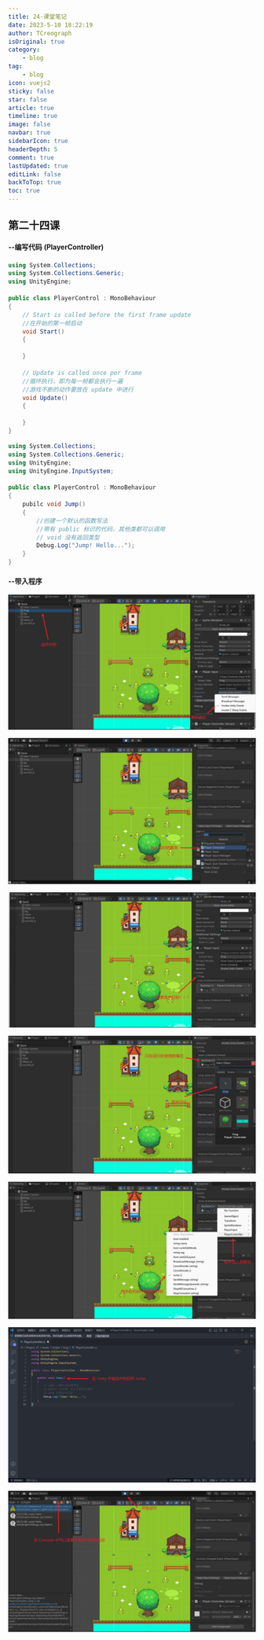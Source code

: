 ```yaml
---
title: 24-课堂笔记
date: 2023-5-10 18:22:19
author: TCreograph
isOriginal: true
category:
    - blog
tag:
    - blog
icon: vuejs2
sticky: false
star: false
article: true
timeline: true
image: false
navbar: true
sidebarIcon: true
headerDepth: 5
comment: true
lastUpdated: true
editLink: false
backToTop: true
toc: true
---
```


## 第二十四课

#### --编写代码 (PlayerController)

```c#
using System.Collections;
using System.Collections.Generic;
using UnityEngine;

public class PlayerControl : MonoBehaviour
{
    // Start is called before the first frame update
    //在开始的第一帧启动
    void Start()
    {
        
    }

    // Update is called once per frame
    //循环执行，即为每一帧都会执行一遍
    //游戏不断的动作要放在 update 中进行
    void Update()
    {
        
    }
}

```

```c#
using System.Collections;
using System.Collections.Generic;
using UnityEngine;
using UnityEngine.InputSystem;

public class PlayerControl : MonoBehaviour
{
    pubilc void Jump()
    {
        //创建一个默认的函数写法
        //带有 public 标识的代码，其他类都可以调用
        // void 没有返回类型
        Debug.Log("Jump! Hello...");
    }
}

```

#### --带入程序

![image-20230510182726531](./notes-class24.assets/image-20230510182726531.png)

![image-20230510183042069](./notes-class24.assets/image-20230510183042069.png)

![image-20230510182826454](./notes-class24.assets/image-20230510182826454.png)

![image-20230510183219281](./notes-class24.assets/image-20230510183219281.png)

![image-20230510183402075](./notes-class24.assets/image-20230510183402075.png)

![image-20230510183558657](./notes-class24.assets/image-20230510183558657.png)

![image-20230510183944395](./notes-class24.assets/image-20230510183944395.png)
